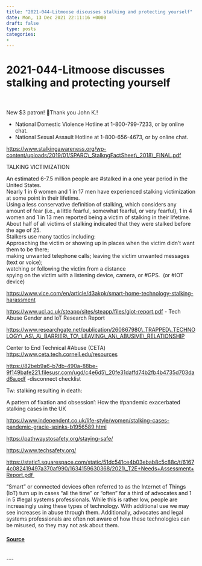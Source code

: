 ```yaml
---
title: "2021-044-Litmoose discusses stalking and protecting yourself"
date: Mon, 13 Dec 2021 22:11:16 +0000
draft: false
type: posts
categories: 
- 
---
```

# 2021-044-Litmoose discusses stalking and protecting yourself

<br/>

<br/>
New $3 patron! 🎉Thank you John K.!

-   National Domestic Violence Hotline at 1-800-799-7233, or by online chat.
-   National Sexual Assault Hotline at 1-800-656-4673, or by online chat.

https://www.stalkingawareness.org/wp-content/uploads/2019/01/SPARC\_StalkngFactSheet\_2018\_FINAL.pdf

  
TALKING VICTIMIZATION 

An estimated 6-7.5 million people are #stalked in a one year period in the United States.   
Nearly 1 in 6 women and 1 in 17 men have experienced stalking victimization at some point in their lifetime.   
Using a less conservative definition of stalking, which considers any amount of fear (i.e., a little fearful, somewhat fearful, or very fearful), 1 in 4 women and 1 in 13 men reported being a victim of stalking in their lifetime.  
About half of all victims of stalking indicated that they were stalked before the age of 25.   
Stalkers use many tactics including:   
Approaching the victim or showing up in places when the victim didn’t want them to be there;   
making unwanted telephone calls; leaving the victim unwanted messages (text or voice);   
watching or following the victim from a distance  
spying on the victim with a listening device, camera, or #GPS.  (or #IOT device)

  
https://www.vice.com/en/article/d3akpk/smart-home-technology-stalking-harassment

https://www.ucl.ac.uk/steapp/sites/steapp/files/giot-report.pdf - Tech Abuse Gender and IoT Research Report 

  
https://www.researchgate.net/publication/260867980\_TRAPPED\_TECHNOLOGY\_AS\_A\_BARRIER\_TO\_LEAVING\_AN\_ABUSIVE\_RELATIONSHIP

Center to End Technical #Abuse (CETA) https://www.ceta.tech.cornell.edu/resources

  
https://82beb9a6-b7db-490a-88be-9f149bafe221.filesusr.com/ugd/c4e6d5\_20fe31daffd74b2fb4b4735d703dad6a.pdf -disconnect checklist

  
Tw: stalking resulting in death: 

A pattern of fixation and obsession’: How the #pandemic exacerbated stalking cases in the UK

https://www.independent.co.uk/life-style/women/stalking-cases-pandemic-gracie-spinks-b1956589.html

https://pathwaystosafety.org/staying-safe/

  
https://www.techsafety.org/

https://static1.squarespace.com/static/51dc541ce4b03ebab8c5c88c/t/61674c082419497a370af990/1634159630368/2021\_T2E+Needs+Assessment+Report.pdf 

“Smart” or connected devices often referred to as the Internet of Things (IoT) turn up in cases “all the time” or “often” for a third of advocates and 1 in 5 #legal systems professionals. While this is rather low, people are increasingly using these types of technology. With additional use we may see increases in abuse through them. Additionally, advocates and legal systems professionals are often not aware of how these technologies can be misused, so they may not ask about them.

#### [Source](http://brakeingsecurity.com/2021-044-litmoose-discusses-stalking-and-protecting-yourself)

<br/>
---
